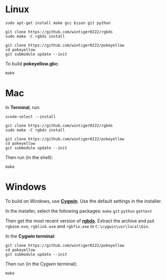 # Linux

	sudo apt-get install make gcc bison git python

	git clone https://github.com/wintiger0222/rgbds
	sudo make -C rgbds install

	git clone https://github.com/wintiger0222/pokeyellow
	cd pokeyellow
	git submodule update --init

To build **pokeyellow.gbc**:

	make


# Mac

In **Terminal**, run:

	xcode-select --install

	git clone https://github.com/wintiger0222/rgbds
	sudo make -C rgbds install

	git clone https://github.com/wintiger0222/pokeyellow
	cd pokeyellow
	git submodule update --init

Then run (in the shell):

	make


# Windows

To build on Windows, use [**Cygwin**](http://cygwin.com/install.html). Use the default settings in the installer.

In the installer, select the following packages: `make` `git` `python` `gettext`

Then get the most recent version of [**rgbds**](https://github.com/wintiger0222/rgbds/releases/).
Extract the archive and put `rgbasm.exe`, `rgblink.exe` and `rgbfix.exe` in `C:\cygwin\usr\local\bin`.

In the **Cygwin terminal**:

	git clone https://github.com/wintiger0222/pokeyellow
	cd pokeyellow
	git submodule update --init

Then run (in the Cygwin terminal):

	make
